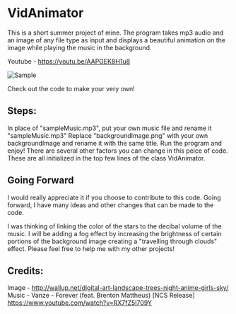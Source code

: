 # VidAnimator

This is a short summer project of mine. The program takes mp3 audio and an image of any file type as input and displays a beautiful animation on the image while playing the music in the background.

Youtube - https://youtu.be/AAPGEK8H1u8

![Sample](https://puu.sh/x4Aaq/17478652f2.png)

Check out the code to make your very own!

## Steps:

In place of "sampleMusic.mp3", put your own music file and rename it "sampleMusic.mp3"
Replace "backgroundImage.png" with your own backgroundImage and rename it with the same title. Run the program and enjoy!
There are several other factors you can change in this peice of code. These are all initialized in the top few lines of the class VidAnimator.

## Going Forward

I would really appreciate it if you choose to contribute to this code. Going forward, I have many ideas and other changes that can be made to the code.

I was thinking of linking the color of the stars to the decibal volume of the music.
I will be adding a fog effect by increasing the brightness of certain portions of the background image creating a "travelling through clouds" effect.
Please feel free to help me with my other projects!

## Credits:

Image - http://wallup.net/digital-art-landscape-trees-night-anime-girls-sky/
Music - Vanze - Forever (feat. Brenton Mattheus) [NCS Release]
https://www.youtube.com/watch?v=RX7fZ5I709Y
